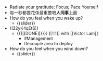 - Radiate your gratitude; Focus; Pace Yourself
- 每一秒都要花係最重要嘅**人同事**上面
- How do you feel when you wake up?
    - {{slider}}
- ((22yK4qEt6))
    - {{{[[DONE]]}}}} [[1:1]] with [[Victor Lam]]
        - #Management
        - Decouple area to deploy
- How do you feel when you wind down?
    - {{slider}}
